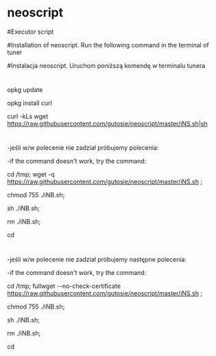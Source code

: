 # neoscript
#Executor script

#Installation of neoscript. Run the following command in the terminal of tuner

#Instalacja neoscript. Uruchom poniższą komendę w terminalu tunera

#

opkg update

opkg install curl

curl -kLs wget https://raw.githubusercontent.com/gutosie/neoscript/master/iNS.sh|sh

#

-jeśli w/w polecenie nie zadział próbujemy polecenia:

-if the command doesn't work, try the command:

cd /tmp; wget -q https://raw.githubusercontent.com/gutosie/neoscript/master/iNS.sh ;

chmod 755 ./iNB.sh;

sh ./iNB.sh;

rm ./iNB.sh; 

cd

#

-jeśli w/w polecenie nie zadział próbujemy następne polecenia:

-if the command doesn't work, try the command:

cd /tmp; fullwget --no-check-certificate https://raw.githubusercontent.com/gutosie/neoscript/master/iNS.sh ;

chmod 755 ./iNB.sh;

sh ./iNB.sh;

rm ./iNB.sh; 

cd

#
